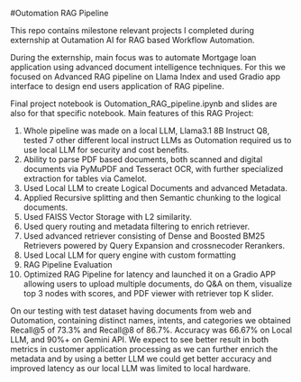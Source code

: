 #Outomation RAG Pipeline

This repo contains milestone relevant projects I completed during externship at Outamation AI for RAG based Workflow Automation.

During the externship, main focus was to automate Mortgage loan application using advanced document intelligence techniques. For this we focused on Advanced RAG pipeline on Llama Index and used Gradio app interface to design end users application of RAG pipeline. 

Final project notebook is Outomation_RAG_pipeline.ipynb and slides are also for that specific notebook. Main features of this RAG Project:
1. Whole pipeline was made on a local LLM, Llama3.1 8B Instruct Q8, tested 7 other different local instruct LLMs as Outomation required us to use local LLM for security and cost benefits.
2. Ability to parse PDF based documents, both scanned and digital documents via PyMuPDF and Tesseract OCR, with further specialized extraction for tables via Camelot.
3. Used Local LLM to create Logical Documents and advanced Metadata.
4. Applied Recursive splitting and then Semantic chunking to the logical documents.
5. Used FAISS Vector Storage with L2 similarity.
6. Used query routing and metadata filtering to enrich retriever.
7. Used advanced retriever consisting of Dense and Boosted BM25 Retrievers powered by Query Expansion and crossnecoder Rerankers.
8. Used Local LLM for query engine with custom formatting
9. RAG Pipeline Evaluation
10. Optimized RAG Pipeline for latency and launched it on a Gradio APP allowing users to upload multiple documents, do Q&A on them, visualize top 3 nodes with scores, and PDF viewer with retriever top K slider.

On our testing with test dataset having documents from web and Outomation, containing distinct names, intents, and categories we obtained Recall@5 of 73.3% and Recall@8 of 86.7%. Accuracy was 66.67% on Local LLM, and 90%+ on Gemini API. We expect to see better result in both metrics in customer application processing as we can further enrich the metadata and by using a better LLM we could get better accuracy and improved latency as our local LLM was limited to local hardware.
